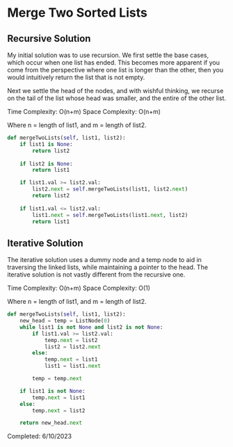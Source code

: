 # Merge Two Sorted Lists

## Recursive Solution

My initial solution was to use recursion. We first settle the base cases, which occur when one list has ended. This becomes more apparent if you come from the perspective where one list is longer than the other, then you would intuitively return the list that is not empty.

Next we settle the head of the nodes, and with wishful thinking, we recurse on the tail of the list whose head was smaller, and the entire of the other list.

Time Complexity: O(n+m)
Space Complexity: O(n+m)

Where n = length of list1, and m = length of list2.

```python
def mergeTwoLists(self, list1, list2):
    if list1 is None:
        return list2
    
    if list2 is None:
        return list1

    if list1.val >= list2.val:
        list2.next = self.mergeTwoLists(list1, list2.next)
        return list2
    
    if list1.val <= list2.val:
        list1.next = self.mergeTwoLists(list1.next, list2)
        return list1
```

## Iterative Solution

The iterative solution uses a dummy node and a temp node to aid in traversing the linked lists, while maintaining a pointer to the head. The iterative solution is not vastly different from the recursive one.

Time Complexity: O(n+m)
Space Complexity: O(1)

Where n = length of list1, and m = length of list2.

```python
def mergeTwoLists(self, list1, list2):
    new_head = temp = ListNode(0)
    while list1 is not None and list2 is not None:
        if list1.val >= list2.val:
            temp.next = list2
            list2 = list2.next
        else:
            temp.next = list1
            list1 = list1.next

        temp = temp.next

    if list1 is not None:
        temp.next = list1
    else:
        temp.next = list2

    return new_head.next
```

Completed: 6/10/2023